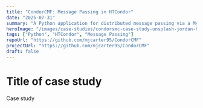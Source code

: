 ```yaml
---
title: "CondorCMF: Message Passing in HTCondor"
date: "2025-07-31"
summary: "A Python application for distributed message passing via a MySQL in the vanilla HTCondor universe."
heroImage: "/images/case-studies/condorsmc-case-study-unsplash-jordan-harrison.jpg"
tags: ["Python", "HTCondor", "Message Passing"]
repoUrl: "https://github.com/mjcarter95/CondorCMF"
projectUrl: "https://github.com/mjcarter95/CondorCMF"
draft: false
---
```


# Title of case study
Case study